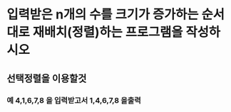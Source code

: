 # 입력받은 n개의 수를 크기가 증가하는 순서대로 재배치(정렬)하는 프로그램을 작성하시오

## 선택정렬을 이용할것

### 예 4,1,6,7,8 을 입력받고서  1,4,6,7,8 을출력

